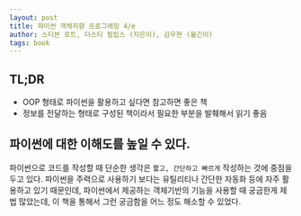```yaml
---
layout: post
title: 파이썬 객체지향 프로그래밍 4/e
author: 스티븐 로트, 더스티 필립스 (지은이), 김우현 (옮긴이)
tags: book
---
```


## TL;DR

- OOP 형태로 파이썬을 활용하고 싶다면 참고하면 좋은 책
- 정보를 전달하는 형태로 구성된 책이라서 필요한 부분을 발췌해서 읽기 좋음

## 파이썬에 대한 이해도를 높일 수 있다.

파이썬으로 코드를 작성할 때 단순한 생각은 `짧고, 간단하고 빠르게` 작성하는 것에 중점을 두고 있다. 파이썬을 주력으로 사용하기 보다는 유틸리티나 간단한 자동화 등에 자주 활용하고 있기 때문인데, 파이썬에서 제공하는 객체기반의 기능을 사용할 때 궁금한게 제법 많았는데, 이 책을 통해서 그런 궁금함을 어느 정도 해소할 수 있었다.
